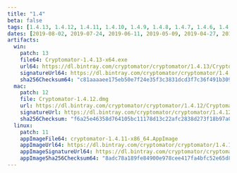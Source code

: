 ```yaml
---
title: "1.4"
beta: false
tags: [1.4.13, 1.4.12, 1.4.11, 1.4.10, 1.4.9, 1.4.8, 1.4.7, 1.4.6, 1.4.5, 1.4.4, 1.4.3, 1.4.2, 1.4.1, 1.4.0]
dates: [2019-08-02, 2019-07-24, 2019-06-11, 2019-05-09, 2019-04-27, 2019-04-24, 2019-04-12, 2019-03-01, 2019-02-16, 2019-02-15, 2019-02-12, 2019-01-17, 2019-01-16, 2018-11-06]
artifacts:
  win:
    patch: 13
    file64: Cryptomator-1.4.13-x64.exe
    url64: https://dl.bintray.com/cryptomator/cryptomator/1.4.13/Cryptomator-1.4.13-x64.exe
    signatureUrl64: https://dl.bintray.com/cryptomator/cryptomator/1.4.13/Cryptomator-1.4.13-x64.exe.asc
    sha256Checksum64: "c81aaaaee175eb50e7f24e35f3c3831dcd3f7c36f491b309c259459309501573"
  mac:
    patch: 12
    file: Cryptomator-1.4.12.dmg
    url: https://dl.bintray.com/cryptomator/cryptomator/1.4.12/Cryptomator-1.4.12.dmg
    signatureUrl: https://dl.bintray.com/cryptomator/cryptomator/1.4.12/Cryptomator-1.4.12.dmg.asc
    sha256Checksum: "f6a25e46358d764105bc11178d13c22afc2838d273f18b97a093c97567c5fe8d"
  linux:
    patch: 11
    appImageFile64: cryptomator-1.4.11-x86_64.AppImage
    appImageUrl64: https://dl.bintray.com/cryptomator/cryptomator/1.4.11/cryptomator-1.4.11-x86_64.AppImage
    appImageSignatureUrl64: https://dl.bintray.com/cryptomator/cryptomator/1.4.11/cryptomator-1.4.11-x86_64.AppImage.asc
    appImageSha256Checksum64: "8adc78a189fe84900e978cee417fa4bfc52e65d8617818c2ea1561e51100cd07"
---
```

